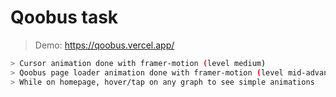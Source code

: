 # Qoobus task

> Demo: https://qoobus.vercel.app/

```bash
> Cursor animation done with framer-motion (level medium)
> Qoobus page loader animation done with framer-motion (level mid-advanced)
> While on homepage, hover/tap on any graph to see simple animations
